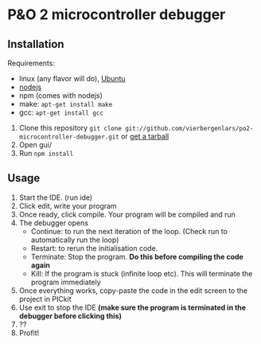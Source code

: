 # P&O 2 microcontroller debugger

## Installation

Requirements:

 * linux (any flavor will do), [Ubuntu](http://www.ubuntu.com)
 * [nodejs](http://nodejs.org)
 * npm (comes with nodejs)
 * make: `apt-get install make`
 * gcc: `apt-get install gcc`

1. Clone this repository `git clone git://github.com/vierbergenlars/po2-microcontroller-debugger.git` or [get a tarball](https://github.com/vierbergenlars/po2-microcontroller-debugger/tarball/master)
2. Open gui/
3. Run `npm install`

## Usage

1. Start the IDE. (run ide)
2. Click edit, write your program
3. Once ready, click compile. Your program will be compiled and run
4. The debugger opens
    * Continue: to run the next iteration of the loop. (Check run to automatically run the loop)
    * Restart: to rerun the initialisation code.
    * Terminate: Stop the program. **Do this before compiling the code again**
    * Kill: If the program is stuck (infinite loop etc). This will terminate the program immediately
5. Once everything works, copy-paste the code in the edit screen to the project in PICkit
6. Use exit to stop the IDE **(make sure the program is terminated in the debugger before clicking this)**
7. ??
8. Profit!

